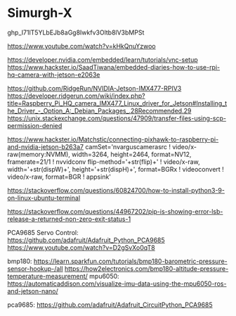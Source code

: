 # Simurgh-X



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

https://www.youtube.com/watch?v=kHkQnuYzwoo

https://developer.nvidia.com/embedded/learn/tutorials/vnc-setup https://www.hackster.io/SaadTiwana/embedded-diaries-how-to-use-rpi-hq-camera-with-jetson-e2063e

https://github.com/RidgeRun/NVIDIA-Jetson-IMX477-RPIV3 https://developer.ridgerun.com/wiki/index.php?title=Raspberry_Pi_HQ_camera_IMX477_Linux_driver_for_Jetson#Installing_the_Driver_-_Option_A:_Debian_Packages_.28Recommended.29 https://unix.stackexchange.com/questions/47909/transfer-files-using-scp-permission-denied

https://www.hackster.io/Matchstic/connecting-pixhawk-to-raspberry-pi-and-nvidia-jetson-b263a7 camSet='nvarguscamerasrc ! video/x-raw(memory:NVMM), width=3264, height=2464, format=NV12, framerate=21/1 ! nvvidconv flip-method='+str(flip)+' ! video/x-raw, width='+str(dispW)+', height='+str(dispH)+', format=BGRx ! videoconvert ! video/x-raw, format=BGR ! appsink'


https://stackoverflow.com/questions/60824700/how-to-install-python3-9-on-linux-ubuntu-terminal


https://stackoverflow.com/questions/44967202/pip-is-showing-error-lsb-release-a-returned-non-zero-exit-status-1

PCA9685 Servo Control:
https://github.com/adafruit/Adafruit_Python_PCA9685
https://www.youtube.com/watch?v=D2gSvXo0qT8

bmp180:
https://learn.sparkfun.com/tutorials/bmp180-barometric-pressure-sensor-hookup-/all
https://how2electronics.com/bmp180-altitude-pressure-temperature-measurement/
mpu6050:
https://automaticaddison.com/visualize-imu-data-using-the-mpu6050-ros-and-jetson-nano/

pca9685:
https://github.com/adafruit/Adafruit_CircuitPython_PCA9685

